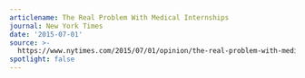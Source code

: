 ```yaml
---
articlename: The Real Problem With Medical Internships
journal: New York Times
date: '2015-07-01'
source: >-
  https://www.nytimes.com/2015/07/01/opinion/the-real-problem-with-medical-internships.html
spotlight: false
---
```


